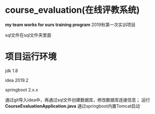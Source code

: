 # course_evaluation(在线评教系统)
**my team works for ours training program**
2019秋第一次实训项目

sql文件在sql文件夹里面

# 项目运行环境
jdk 1.8

idea 2019.2

springboot 2.x.x

通过git导入idea中，再通过sql文件创建数据库，修改数据库连接信息；
运行**CourseEvaluationApplication.java**
通过springboot内置Tomcat启动
